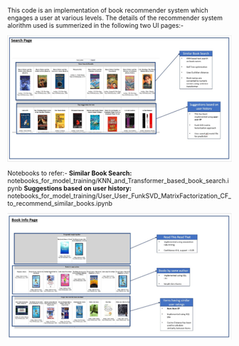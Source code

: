 
This code is an implementation of book recommender system which engages a user at various levels.
The details of the recommender system alorithm used is summerized in the following two UI pages:-

![alt text](https://github.com/shubhamjoshi2130/book_recommender_system/blob/main/explaination_images/search_page.JPG)

Notebooks to refer:-
**Similar Book Search:** notebooks_for_model_training/KNN_and_Transformer_based_book_search.ipynb
**Suggestions based on user history:** notebooks_for_model_training/User_User_FunkSVD_MatrixFactorization_CF_to_recommend_similar_books.ipynb


![alt text](https://github.com/shubhamjoshi2130/book_recommender_system/blob/main/explaination_images/book_info_page.JPG)
